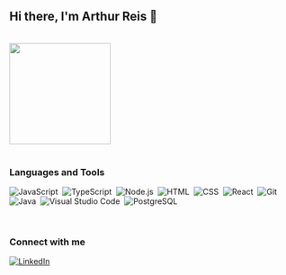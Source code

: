## Hi there, I'm Arthur Reis 👋
<br/>
<div style=>
  <a href="https://github.com/arthreis">
    <img height="180em" src="https://github-readme-stats.vercel.app/api/top-langs/?username=arthreis&layout=compact&langs_count=7&theme=dracula"/>
  </a>
</div>

<br/>

### Languages and Tools
![JavaScript](https://img.shields.io/badge/-JavaScript-05122A?style=flat&logo=javascript)&nbsp;
![TypeScript](https://img.shields.io/badge/-TypeScript-05122A?style=flat&logo=typescript)&nbsp;
![Node.js](https://img.shields.io/badge/-Node.js-05122A?style=flat&logo=node.js)&nbsp;
![HTML](https://img.shields.io/badge/-HTML-05122A?style=flat&logo=HTML5)&nbsp;
![CSS](https://img.shields.io/badge/-CSS-05122A?style=flat&logo=CSS3&logoColor=1572B6)&nbsp;
![React](https://img.shields.io/badge/-React-05122A?style=flat&logo=react)&nbsp;
![Git](https://img.shields.io/badge/-Git-05122A?style=flat&logo=git)&nbsp;
![Java](https://img.shields.io/badge/-Java-05122A?style=flat&logo=java&logoColor=1572B6)&nbsp;
![Visual Studio Code](https://img.shields.io/badge/-Visual%20Studio%20Code-05122A?style=flat&logo=visual-studio-code&logoColor=007ACC)&nbsp;
![PostgreSQL](https://img.shields.io/badge/-PostgreSQL-05122A?style=flat&logo=postgresql)&nbsp;

<br/>

### Connect with me
<!-- [![LinkedIn](https://avatars.githubusercontent.com/u/357098?s=26&v=4)](https://linkedin.com/in/arthur-reis) -->
[![LinkedIn](https://img.shields.io/badge/-LinkedIn-05122A?style=flat&logo=linkedin&logoColor=0077B5)](https://linkedin.com/in/arthur-reis)
